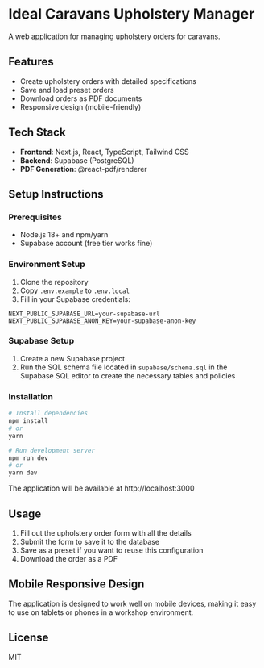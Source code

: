 # Ideal Caravans Upholstery Manager

A web application for managing upholstery orders for caravans.

## Features

- Create upholstery orders with detailed specifications
- Save and load preset orders
- Download orders as PDF documents
- Responsive design (mobile-friendly)

## Tech Stack

- **Frontend**: Next.js, React, TypeScript, Tailwind CSS
- **Backend**: Supabase (PostgreSQL)
- **PDF Generation**: @react-pdf/renderer

## Setup Instructions

### Prerequisites

- Node.js 18+ and npm/yarn
- Supabase account (free tier works fine)

### Environment Setup

1. Clone the repository
2. Copy `.env.example` to `.env.local`
3. Fill in your Supabase credentials:

```
NEXT_PUBLIC_SUPABASE_URL=your-supabase-url
NEXT_PUBLIC_SUPABASE_ANON_KEY=your-supabase-anon-key
```

### Supabase Setup

1. Create a new Supabase project
2. Run the SQL schema file located in `supabase/schema.sql` in the Supabase SQL editor to create the necessary tables and policies

### Installation

```bash
# Install dependencies
npm install
# or
yarn

# Run development server
npm run dev
# or
yarn dev
```

The application will be available at http://localhost:3000

## Usage

1. Fill out the upholstery order form with all the details
2. Submit the form to save it to the database
3. Save as a preset if you want to reuse this configuration
4. Download the order as a PDF

## Mobile Responsive Design

The application is designed to work well on mobile devices, making it easy to use on tablets or phones in a workshop environment.

## License

MIT
